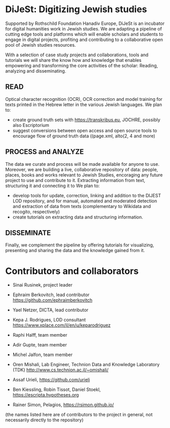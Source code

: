 # DiJeSt: Digitizing Jewish studies

Supported by Rothschild Foundation Hanadiv Europe, DiJeSt is an incubator for digital humanities work in Jewish studies. 
We are adapting a pipeline of cutting edge tools and platforms which will enable scholars and students to engage in digital projects, profiting and contributing to a collaborative open pool of Jewish studies resources.


With a selection of case study projects and collaborations, tools and tutorials we will share the know how and knowledge that enables empowering and transforming the core activities of the scholar:  Reading, analyzing and disseminating. 

## READ
Optical character recognition (OCR), OCR correction and model training for texts printed in the Hebrew letter in the various Jewish languages. We plan to:
* create ground truth sets with https://transkribus.eu, JOCHRE, possibly also Escriptorium
* suggest conversions between open access and open source tools to encourage flow of ground truth data ((page.xml, alto(2, 4 and more)

## PROCESS and ANALYZE
The data we curate and process will be made available for anyone to use. Moreover, we are building a live, collaborative repository of data: people, places, books and works relevant to Jewish Studies, encoraging any future project to use and contribute to it. 
Extracting information from text, structuring it and connecting it to  We plan to:
* develop tools for update, correction, linking and addition to the DIJEST LOD repository, and for manual, automated and moderated detection and extraction of data from texts (complementary to Wikidata and recogito, respectively)
* create tutorials on extracting data and structuring information.

 
## DISSEMINATE

Finally, we complement the pipeline by offering tutorials for visualizing, presenting and sharing the data and the knowledge gained from it.

# Contributors and collaborators
* Sinai Rusinek, project leader
* Ephraim Berkovitch, lead contributor https://github.com/ephraimberkovitch 
* Yael Netzer, DICTA, lead contributor 
* Kepa J. Rodrigues, LOD consultant https://www.xplace.com/il/en/u/keparodriguez
* Raphi Halff, team member
* Adir Gupte, team member
* Michel Jalfon, team member

* Oren Mishali, Lab Engineer, Technion Data and Knowledge Laboratory (TDK) http://www.cs.technion.ac.il/~omishali/
* Assaf Urieli, https://github.com/urieli
* Ben Kiessling, Robin Tissot, Daniel Stoekl, https://escripta.hypotheses.org
* Rainer Simon, Pelagios, https://rsimon.github.io/

(the names listed here are of contributors to the project in general, not necessarily directly to the repository)
